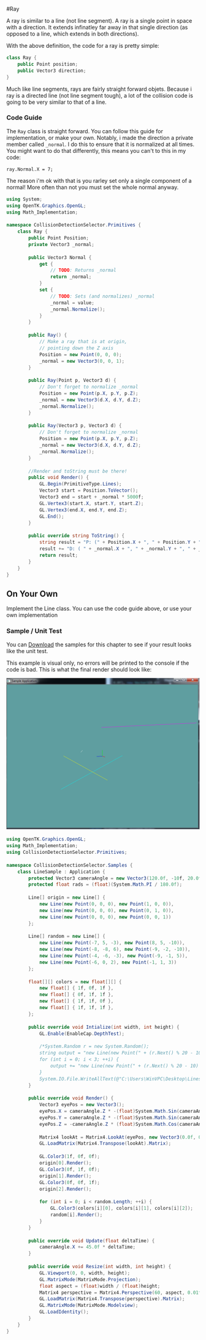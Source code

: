 #Ray 

A ray is similar to a line (not line segment). A ray is a single point in space with a direction. It extends infinatley far away in that single direction (as opposed to a line, which extends in both directions).

With the above definition, the code for a ray is pretty simple:

```cs
class Ray {
    public Point position;
    public Vector3 direction;
}
```

Much like line segments, rays are fairly straight forward objets. Because i ray is a directed line (not line segment tough), a lot of the collision code is going to be very similar to that of a line.

### Code Guide

The ```Ray``` class is straight forward. You can follow this guide for implementation, or make your own. Notably, i made the direction a private member called ```_normal```. I do this to ensure that it is normalized at all times. You might want to do that differently, this means you can't to this in my code:

```
ray.Normal.X = 7;
```

The reason i'm ok with that is you rarley set only a single component of a normal! More often than not you must set the whole normal anyway.

```cs
using System;
using OpenTK.Graphics.OpenGL;
using Math_Implementation;

namespace CollisionDetectionSelector.Primitives {
    class Ray {
        public Point Position;
        private Vector3 _normal;

        public Vector3 Normal {
            get {
                // TODO: Returns _normal
                return _normal;
            }
            set {
                // TODO: Sets (and normalizes) _normal
                _normal = value;
                _normal.Normalize();
            }
        }

        public Ray() {
            // Make a ray that is at origin, 
            // pointing down the Z axis
            Position = new Point(0, 0, 0);
            _normal = new Vector3(0, 0, 1);
        }

        public Ray(Point p, Vector3 d) {
            // Don't forget to normalize _normal
            Position = new Point(p.X, p.Y, p.Z);
            _normal = new Vector3(d.X, d.Y, d.Z);
            _normal.Normalize();
        }

        public Ray(Vector3 p, Vector3 d) {
            // Don't forget to normalize _normal
            Position = new Point(p.X, p.Y, p.Z);
            _normal = new Vector3(d.X, d.Y, d.Z);
            _normal.Normalize();
        }

        //Render and toString must be there!
        public void Render() {
            GL.Begin(PrimitiveType.Lines);
            Vector3 start = Position.ToVector();
            Vector3 end = start + _normal * 5000f;
            GL.Vertex3(start.X, start.Y, start.Z);
            GL.Vertex3(end.X, end.Y, end.Z);
            GL.End();
        }

        public override string ToString() {
            string result = "P: (" + Position.X + ", " + Position.Y + ", " + Position.Z + "), ";
            result += "D: ( " + _normal.X + ", " + _normal.Y + ", " + _normal.Z + ")";
            return result;
        }
    }
}
```

## On Your Own

Implement the Line class. You can use the code guide above, or use your own implementation

### Sample / Unit Test

You can [Download](../Samples/CollisionLine.rar) the samples for this chapter to see if your result looks like the unit test.

This example is visual only, no errors will be printed to the console if the code is bad. This is what the final render should look like:

![SAMPLE](lines_sample_01.png)

```cs
using OpenTK.Graphics.OpenGL;
using Math_Implementation;
using CollisionDetectionSelector.Primitives;

namespace CollisionDetectionSelector.Samples {
    class LineSample : Application {
        protected Vector3 cameraAngle = new Vector3(120.0f, -10f, 20.0f);
        protected float rads = (float)(System.Math.PI / 180.0f);

        Line[] origin = new Line[] {
            new Line(new Point(0, 0, 0), new Point(1, 0, 0)),
            new Line(new Point(0, 0, 0), new Point(0, 1, 0)),
            new Line(new Point(0, 0, 0), new Point(0, 0, 1))
        };

        Line[] random = new Line[] {
            new Line(new Point(-7, 5, -3), new Point(8, 5, -10)),
            new Line(new Point(-8, -8, 6), new Point(-9, -2, -10)),
            new Line(new Point(-4, -6, -3), new Point(-9, -1, 5)),
            new Line(new Point(-6, 0, 2), new Point(-1, 1, 3))
        };

        float[][] colors = new float[][] {
            new float[] { 1f, 0f, 1f },
            new float[] { 0f, 1f, 1f },
            new float[] { 1f, 1f, 0f },
            new float[] { 1f, 1f, 1f },
        };

        public override void Intialize(int width, int height) {
            GL.Enable(EnableCap.DepthTest);

            /*System.Random r = new System.Random();
            string output = "new Line(new Point(" + (r.Next() % 20 - 10) + ", " + (r.Next() % 20 - 10) + ", " + (r.Next() % 20 - 10) + "), new Point(" + (r.Next() % 20 - 10) + ", " + (r.Next() % 20 - 10) + ", " + (r.Next() % 20 - 10) + ")),\n";
            for (int i = 0; i < 3; ++i) {
                output += "new Line(new Point(" + (r.Next() % 20 - 10) + ", " + (r.Next() % 20 - 10) + ", " + (r.Next() % 20 - 10) + "), new Point(" + (r.Next() % 20 - 10) + ", " + (r.Next() % 20 - 10) + ", " + (r.Next() % 20 - 10) + ")),\n";
            }
            System.IO.File.WriteAllText(@"C:\Users\WinVPC\Desktop\Lines.txt", output);*/
        }

        public override void Render() {
            Vector3 eyePos = new Vector3();
            eyePos.X = cameraAngle.Z * -(float)System.Math.Sin(cameraAngle.X * rads * (float)System.Math.Cos(cameraAngle.Y * rads));
            eyePos.Y = cameraAngle.Z * -(float)System.Math.Sin(cameraAngle.Y * rads);
            eyePos.Z = -cameraAngle.Z * (float)System.Math.Cos(cameraAngle.X * rads * (float)System.Math.Cos(cameraAngle.Y * rads));

            Matrix4 lookAt = Matrix4.LookAt(eyePos, new Vector3(0.0f, 0.0f, 0.0f), new Vector3(0.0f, 1.0f, 0.0f));
            GL.LoadMatrix(Matrix4.Transpose(lookAt).Matrix);

            GL.Color3(1f, 0f, 0f);
            origin[0].Render();
            GL.Color3(0f, 1f, 0f);
            origin[1].Render();
            GL.Color3(0f, 0f, 1f);
            origin[2].Render();

            for (int i = 0; i < random.Length; ++i) {
                GL.Color3(colors[i][0], colors[i][1], colors[i][2]);
                random[i].Render();
            }
        }

        public override void Update(float deltaTime) {
            cameraAngle.X += 45.0f * deltaTime;
        }

        public override void Resize(int width, int height) {
            GL.Viewport(0, 0, width, height);
            GL.MatrixMode(MatrixMode.Projection);
            float aspect = (float)width / (float)height;
            Matrix4 perspective = Matrix4.Perspective(60, aspect, 0.01f, 1000.0f);
            GL.LoadMatrix(Matrix4.Transpose(perspective).Matrix);
            GL.MatrixMode(MatrixMode.Modelview);
            GL.LoadIdentity();
        }
    }
}
```